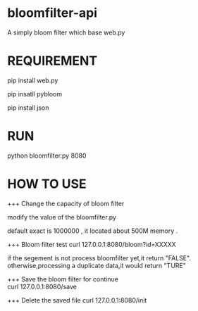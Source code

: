 # bloomfilter-api
A simply bloom filter  which base web.py

REQUIREMENT
===========
pip install web.py

pip insatll pybloom

pip install json

RUN
===
python bloomfilter.py 8080

HOW TO USE
==========
+++ Change the capacity of bloom filter

 modify the value of the bloomfilter.py 
 
 default exact is 1000000 , it located about 500M memory .

+++ Bloom filter test
 curl 127.0.0.1:8080/bloom?id=XXXXX

if the segement is not process bloomfilter yet,it return  "FALSE".
 otherwise,processing a duplicate data,it would return  "TURE"

+++ Save the bloom filter for continue   
 curl 127.0.0.1:8080/save


+++ Delete the saved file 
 curl 127.0.0.1:8080/init



